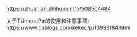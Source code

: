 https://zhuanlan.zhihu.com/p/508504484

关于TUniquePtr的使用和注意事项:
https://www.cnblogs.com/kekec/p/13933184.html